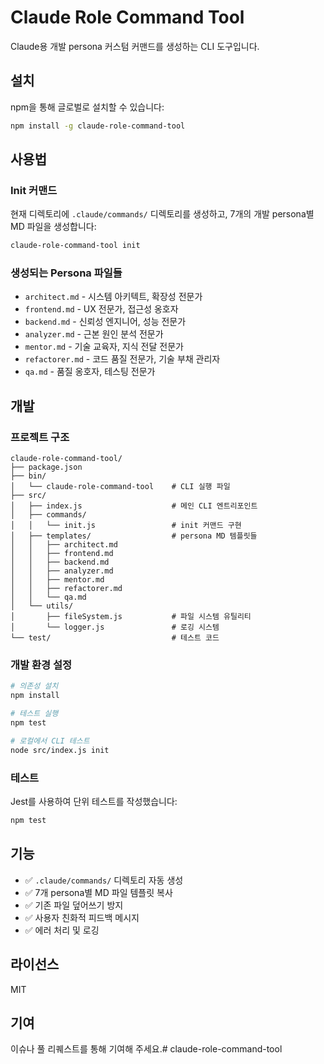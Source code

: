 # Claude Role Command Tool

Claude용 개발 persona 커스텀 커맨드를 생성하는 CLI 도구입니다.

## 설치

npm을 통해 글로벌로 설치할 수 있습니다:

```bash
npm install -g claude-role-command-tool
```

## 사용법

### Init 커맨드

현재 디렉토리에 `.claude/commands/` 디렉토리를 생성하고, 7개의 개발 persona별 MD 파일을 생성합니다:

```bash
claude-role-command-tool init
```

### 생성되는 Persona 파일들

- `architect.md` - 시스템 아키텍트, 확장성 전문가
- `frontend.md` - UX 전문가, 접근성 옹호자  
- `backend.md` - 신뢰성 엔지니어, 성능 전문가
- `analyzer.md` - 근본 원인 분석 전문가
- `mentor.md` - 기술 교육자, 지식 전달 전문가
- `refactorer.md` - 코드 품질 전문가, 기술 부채 관리자
- `qa.md` - 품질 옹호자, 테스팅 전문가

## 개발

### 프로젝트 구조

```
claude-role-command-tool/
├── package.json
├── bin/
│   └── claude-role-command-tool    # CLI 실행 파일
├── src/
│   ├── index.js                    # 메인 CLI 엔트리포인트
│   ├── commands/
│   │   └── init.js                 # init 커맨드 구현
│   ├── templates/                  # persona MD 템플릿들
│   │   ├── architect.md
│   │   ├── frontend.md
│   │   ├── backend.md
│   │   ├── analyzer.md
│   │   ├── mentor.md
│   │   ├── refactorer.md
│   │   └── qa.md
│   └── utils/
│       ├── fileSystem.js           # 파일 시스템 유틸리티
│       └── logger.js               # 로깅 시스템
└── test/                           # 테스트 코드
```

### 개발 환경 설정

```bash
# 의존성 설치
npm install

# 테스트 실행
npm test

# 로컬에서 CLI 테스트
node src/index.js init
```

### 테스트

Jest를 사용하여 단위 테스트를 작성했습니다:

```bash
npm test
```

## 기능

- ✅ `.claude/commands/` 디렉토리 자동 생성
- ✅ 7개 persona별 MD 파일 템플릿 복사
- ✅ 기존 파일 덮어쓰기 방지
- ✅ 사용자 친화적 피드백 메시지
- ✅ 에러 처리 및 로깅

## 라이선스

MIT

## 기여

이슈나 풀 리퀘스트를 통해 기여해 주세요.# claude-role-command-tool
